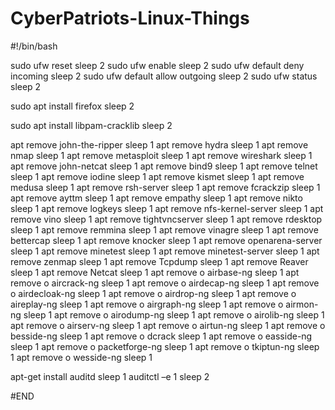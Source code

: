 # CyberPatriots-Linux-Things

#!/bin/bash

sudo ufw reset
sleep 2
sudo ufw enable
sleep 2
sudo ufw default deny incoming
sleep 2
sudo ufw default allow outgoing
sleep 2
sudo ufw status
sleep 2

sudo apt install firefox
sleep 2

sudo apt install libpam-cracklib
sleep 2

apt remove john-the-ripper
sleep 1
apt remove hydra
sleep 1
apt remove nmap
sleep 1
apt remove metasploit
sleep 1
apt remove wireshark
sleep 1
apt remove john-netcat 
sleep 1
apt remove bind9 
sleep 1
apt remove telnet
sleep 1
apt remove iodine 
sleep 1
apt remove kismet
sleep 1
apt remove medusa 
sleep 1
apt remove rsh-server 
sleep 1
apt remove fcrackzip 
sleep 1
apt remove ayttm 
sleep 1
apt remove empathy 
sleep 1
apt remove nikto 
sleep 1
apt remove logkeys
sleep 1
apt remove nfs-kernel-server 
sleep 1
apt remove vino 
sleep 1
apt remove tightvncserver 
sleep 1
apt remove rdesktop 
sleep 1
apt remove remmina 
sleep 1
apt remove vinagre 
sleep 1
apt remove bettercap 
sleep 1
apt remove knocker 
sleep 1
apt remove openarena-server 
sleep 1
apt remove minetest 
sleep 1
apt remove minetest-server 
sleep 1
apt remove zenmap
sleep 1
apt remove Tcpdump
sleep 1
apt remove Reaver
sleep 1
apt remove Netcat
sleep 1
apt remove o airbase-ng
sleep 1
apt remove o aircrack-ng
sleep 1
apt remove o airdecap-ng
sleep 1
apt remove o airdecloak-ng
sleep 1
apt remove o airdrop-ng
sleep 1
apt remove o aireplay-ng
sleep 1
apt remove o airgraph-ng
sleep 1
apt remove o airmon-ng
sleep 1
apt remove o airodump-ng
sleep 1
apt remove o airolib-ng
sleep 1
apt remove o airserv-ng
sleep 1
apt remove o airtun-ng
sleep 1
apt remove o besside-ng
sleep 1
apt remove o dcrack
sleep 1
apt remove o easside-ng
sleep 1
apt remove o packetforge-ng
sleep 1
apt remove o tkiptun-ng
sleep 1
apt remove o wesside-ng
sleep 1

apt-get install auditd
sleep 1
auditctl –e 1
sleep 2

#END
